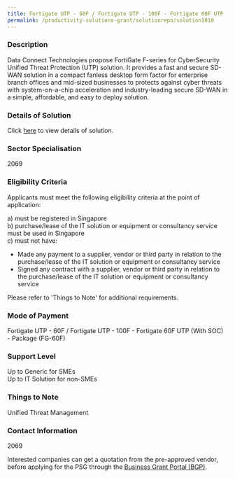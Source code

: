 ```yaml
---
title: Fortigate UTP - 60F / Fortigate UTP - 100F - Fortigate 60F UTP (With SOC) - Package (FG-60F)
permalink: /productivity-solutions-grant/solutionrepo/solution1810
---
```


### Description

Data Connect Technologies propose FortiGate F-series for CyberSecurity Unified Threat Protection (UTP) solution. It provides a fast and secure SD-WAN solution in a compact fanless desktop form factor for enterprise branch offices and mid-sized businesses to protects against cyber threats with system-on-a-chip acceleration and industry-leading secure SD-WAN in a simple, affordable, and easy to deploy solution.

### Details of Solution

Click <a href='DATA CONNECT TECHNOLOGIES PTE LTD' target='_blank' rel='noopener'>here</a> to view details of solution.

### Sector Specialisation

 2069 

### Eligibility Criteria

Applicants must meet the following eligibility criteria at the point of application:

a) must be registered in Singapore <br>
b) purchase/lease of the IT solution or equipment or consultancy service must be used in Singapore <br>
c) must not have:
- Made any payment to a supplier, vendor or third party in relation to the purchase/lease of the IT solution or equipment or consultancy service
- Signed any contract with a supplier, vendor or third party in relation to the purchase/lease of the IT solution or equipment or consultancy service

Please refer to 'Things to Note' for additional requirements.

### Mode of Payment
Fortigate UTP - 60F / Fortigate UTP - 100F - Fortigate 60F UTP (With SOC) - Package (FG-60F)

### Support Level
Up to Generic for SMEs <br>
Up to IT Solution for non-SMEs

### Things to Note
Unified Threat Management

### Contact Information
2069

Interested companies can get a quotation from the pre-approved vendor, before applying for the PSG through the <a target='_blank' rel='noopener' href='https://www.businessgrants.gov.sg/'>Business Grant Portal (BGP)</a>.
